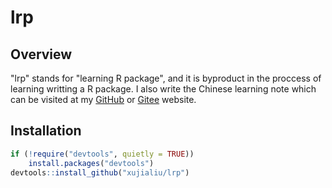 # lrp

## Overview
"lrp" stands for "learning R package", and it is byproduct in the proccess of learning writting a R package. 
I also write the Chinese learning note which can be visited at my [GitHub](https://xujialiu.github.io/2.%20R/R%20package%20dev/R%E5%8C%85%E5%BC%80%E5%8F%91.html) or [Gitee](https://xujialiu.github.io/2.%20R/R%20package%20dev/R%E5%8C%85%E5%BC%80%E5%8F%91.html) website.

## Installation
```R
if (!require("devtools", quietly = TRUE))
    install.packages("devtools")
devtools::install_github("xujialiu/lrp")
```